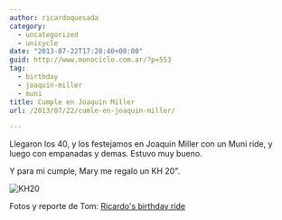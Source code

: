 ```yaml
---
author: ricardoquesada
category:
  - uncategorized
  - unicycle
date: "2013-07-22T17:28:40+00:00"
guid: http://www.monociclo.com.ar/?p=553
tag:
  - birthday
  - joaquin-miller
  - muni
title: Cumple en Joaquin Miller
url: /2013/07/22/cumle-en-joaquin-miller/

---
```

Llegaron los 40, y los festejamos en Joaquin Miller con un Muni ride, y luego con empanadas y demas. Estuvo muy bueno.

Y para mi cumple, Mary me regalo un KH 20".

![KH20](/images/uni_kh20_birthday.jpeg)

Fotos y reporte de Tom: [Ricardo's birthday ride](http://berkeleyunicycling.org/2013/08/18/ricardos-birthday-ride/#comment-142)
